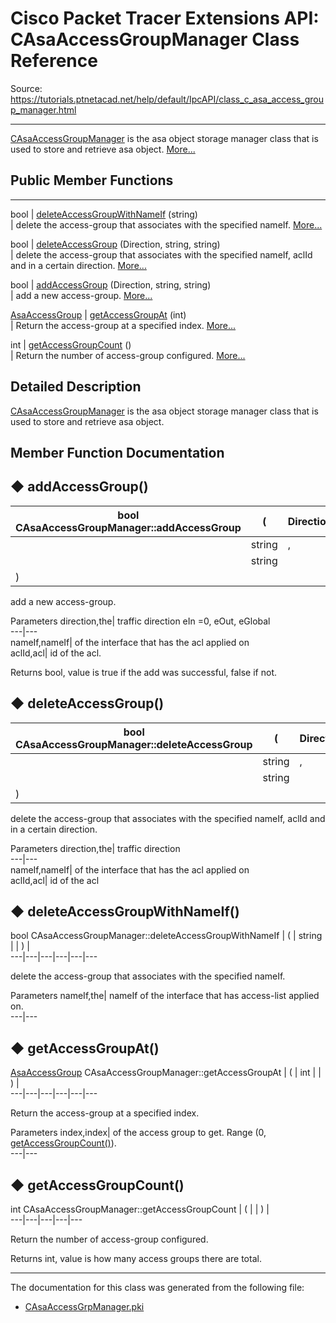 # Cisco Packet Tracer Extensions API: CAsaAccessGroupManager Class Reference

Source: https://tutorials.ptnetacad.net/help/default/IpcAPI/class_c_asa_access_group_manager.html

---

[CAsaAccessGroupManager](class_c_asa_access_group_manager.html "CAsaAccessGroupManager is the asa object storage manager class that is used to store and retrieve asa...") is the asa object storage manager class that is used to store and retrieve asa object. [More...](class_c_asa_access_group_manager.html#details)

##  Public Member Functions  
  
---  
bool | [deleteAccessGroupWithNameIf](class_c_asa_access_group_manager.html#a81a1f065c206481f6fc22f16ffb1a2cd) (string)  
| delete the access-group that associates with the specified nameIf. [More...](class_c_asa_access_group_manager.html#a81a1f065c206481f6fc22f16ffb1a2cd)  
  
bool | [deleteAccessGroup](class_c_asa_access_group_manager.html#ac1b8fb55ac0bb1ab1ed35272051492fd) (Direction, string, string)  
| delete the access-group that associates with the specified nameIf, aclId and in a certain direction. [More...](class_c_asa_access_group_manager.html#ac1b8fb55ac0bb1ab1ed35272051492fd)  
  
bool | [addAccessGroup](class_c_asa_access_group_manager.html#a85a4182a8fc09a093e96fd42d548327e) (Direction, string, string)  
| add a new access-group. [More...](class_c_asa_access_group_manager.html#a85a4182a8fc09a093e96fd42d548327e)  
  
[AsaAccessGroup](class_asa_access_group.html) | [getAccessGroupAt](class_c_asa_access_group_manager.html#a0167fcdf9a9e468b2c670a7afb6b20ca) (int)  
| Return the access-group at a specified index. [More...](class_c_asa_access_group_manager.html#a0167fcdf9a9e468b2c670a7afb6b20ca)  
  
int | [getAccessGroupCount](class_c_asa_access_group_manager.html#a9ab4d106c1184f100edc6dc3d8f0ae7e) ()  
| Return the number of access-group configured. [More...](class_c_asa_access_group_manager.html#a9ab4d106c1184f100edc6dc3d8f0ae7e)  
  
  
## Detailed Description

[CAsaAccessGroupManager](class_c_asa_access_group_manager.html "CAsaAccessGroupManager is the asa object storage manager class that is used to store and retrieve asa...") is the asa object storage manager class that is used to store and retrieve asa object. 

## Member Function Documentation

## ◆ addAccessGroup()

bool CAsaAccessGroupManager::addAccessGroup  | ( | Direction  | ,   
---|---|---|---  
|  | string  | ,   
|  | string  |   
| ) | |   
  
add a new access-group. 

Parameters
     direction,the| traffic direction eIn =0, eOut, eGlobal   
---|---  
nameIf,nameIf| of the interface that has the acl applied on   
aclId,acl| id of the acl.  
  
Returns
    bool, value is true if the add was successful, false if not. 

## ◆ deleteAccessGroup()

bool CAsaAccessGroupManager::deleteAccessGroup  | ( | Direction  | ,   
---|---|---|---  
|  | string  | ,   
|  | string  |   
| ) | |   
  
delete the access-group that associates with the specified nameIf, aclId and in a certain direction. 

Parameters
     direction,the| traffic direction   
---|---  
nameIf,nameIf| of the interface that has the acl applied on   
aclId,acl| id of the acl   
  
## ◆ deleteAccessGroupWithNameIf()

bool CAsaAccessGroupManager::deleteAccessGroupWithNameIf  | ( | string  | | ) |   
---|---|---|---|---|---  
  
delete the access-group that associates with the specified nameIf. 

Parameters
     nameIf,the| nameIf of the interface that has access-list applied on.   
---|---  
  
## ◆ getAccessGroupAt()

[AsaAccessGroup](class_asa_access_group.html) CAsaAccessGroupManager::getAccessGroupAt  | ( | int  | | ) |   
---|---|---|---|---|---  
  
Return the access-group at a specified index. 

Parameters
     index,index| of the access group to get. Range (0, [getAccessGroupCount()](class_c_asa_access_group_manager.html#a9ab4d106c1184f100edc6dc3d8f0ae7e "Return the number of access-group configured.")).   
---|---  
  
## ◆ getAccessGroupCount()

int CAsaAccessGroupManager::getAccessGroupCount  | ( | | ) |   
---|---|---|---|---  
  
Return the number of access-group configured. 

Returns
    int, value is how many access groups there are total. 

* * *

The documentation for this class was generated from the following file:

  * [CAsaAccessGrpManager.pki](_c_asa_access_grp_manager_8pki.html)


